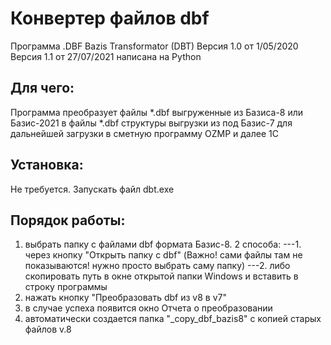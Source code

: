 ﻿# Конвертер файлов dbf
 Программа .DBF Bazis Transformator (DBT)
 Версия 1.0 от 1/05/2020
 Версия 1.1 от 27/07/2021
 написана на Python



Для чего:
----
Программа преобразует файлы *.dbf выгруженные из Базиса-8 или Базис-2021
в файлы *.dbf структуры выгрузки из под Базис-7
для дальнейшей загрузки в сметную программу OZMP и далее 1C


Установка:
----------
Не требуется. Запускать файл dbt.exe


Порядок работы:
---------------
1) выбрать папку с файлами dbf формата Базис-8. 2 способа:
   ---1. через кнопку "Открыть папку с dbf"
        (Важно! сами файлы там не показываются! нужно просто выбрать саму папку)
   ---2. либо скопировать путь в окне открытой папки Windows
        и вставить в строку программы
2) нажать кнопку "Преобразовать dbf из v8 в v7"
3) в случае успеха появится окно Отчета о преобразовании
4) автоматически создается папка "_copy_dbf_bazis8" с копией старых файлов v.8
